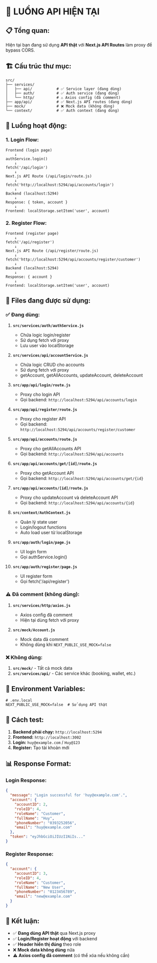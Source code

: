 # 🔄 LUỒNG API HIỆN TẠI

## 📋 **Tổng quan:**

Hiện tại bạn đang sử dụng **API thật** với **Next.js API Routes** làm proxy để bypass CORS.

## 🏗️ **Cấu trúc thư mục:**

```
src/
├── services/
│   ├── api/           # ✅ Service layer (đang dùng)
│   ├── auth/          # ✅ Auth service (đang dùng)  
│   └── http/          # ⚠️ Axios config (đã comment)
├── app/api/           # ✅ Next.js API routes (đang dùng)
├── mock/              # ❌ Mock data (không dùng)
└── context/           # ✅ Auth context (đang dùng)
```

## 🔄 **Luồng hoạt động:**

### **1. Login Flow:**
```
Frontend (login page) 
    ↓
authService.login() 
    ↓
fetch('/api/login') 
    ↓
Next.js API Route (/api/login/route.js)
    ↓
fetch('http://localhost:5294/api/accounts/login')
    ↓
Backend (localhost:5294)
    ↓
Response: { token, account }
    ↓
Frontend: localStorage.setItem('user', account)
```

### **2. Register Flow:**
```
Frontend (register page)
    ↓
fetch('/api/register')
    ↓
Next.js API Route (/api/register/route.js)
    ↓
fetch('http://localhost:5294/api/accounts/register/customer')
    ↓
Backend (localhost:5294)
    ↓
Response: { account }
    ↓
Frontend: localStorage.setItem('user', account)
```

## 📁 **Files đang được sử dụng:**

### **✅ Đang dùng:**

1. **`src/services/auth/authService.js`**
   - Chứa logic login/register
   - Sử dụng fetch với proxy
   - Lưu user vào localStorage

2. **`src/services/api/accountService.js`**
   - Chứa logic CRUD cho accounts
   - Sử dụng fetch với proxy
   - getAccount, getAllAccounts, updateAccount, deleteAccount

3. **`src/app/api/login/route.js`**
   - Proxy cho login API
   - Gọi backend: `http://localhost:5294/api/accounts/login`

4. **`src/app/api/register/route.js`**
   - Proxy cho register API  
   - Gọi backend: `http://localhost:5294/api/accounts/register/customer`

5. **`src/app/api/accounts/route.js`**
   - Proxy cho getAllAccounts API
   - Gọi backend: `http://localhost:5294/api/accounts`

6. **`src/app/api/accounts/get/[id]/route.js`**
   - Proxy cho getAccount API
   - Gọi backend: `http://localhost:5294/api/accounts/get/{id}`

7. **`src/app/api/accounts/[id]/route.js`**
   - Proxy cho updateAccount và deleteAccount API
   - Gọi backend: `http://localhost:5294/api/accounts/{id}`

8. **`src/context/AuthContext.js`**
   - Quản lý state user
   - Login/logout functions
   - Auto load user từ localStorage

9. **`src/app/auth/login/page.js`**
   - UI login form
   - Gọi authService.login()

10. **`src/app/auth/register/page.js`**
    - UI register form
    - Gọi fetch('/api/register')

### **⚠️ Đã comment (không dùng):**

1. **`src/services/http/axios.js`**
   - Axios config đã comment
   - Hiện tại dùng fetch với proxy

2. **`src/mock/Account.js`**
   - Mock data đã comment
   - Không dùng khi `NEXT_PUBLIC_USE_MOCK=false`

### **❌ Không dùng:**

1. **`src/mock/`** - Tất cả mock data
2. **`src/services/api/`** - Các service khác (booking, wallet, etc.)

## 🔧 **Environment Variables:**

```env
# .env.local
NEXT_PUBLIC_USE_MOCK=false  # Sử dụng API thật
```

## 🚀 **Cách test:**

1. **Backend phải chạy:** `http://localhost:5294`
2. **Frontend:** `http://localhost:3002`
3. **Login:** `huy@example.com` / `Huy@123`
4. **Register:** Tạo tài khoản mới

## 📊 **Response Format:**

### **Login Response:**
```json
{
  "message": "Login successful for 'huy@example.com'.",
  "account": {
    "accountID": 2,
    "roleID": 4,
    "roleName": "Customer", 
    "fullName": "Huy",
    "phoneNumber": "0393252056",
    "email": "huy@example.com"
  },
  "token": "eyJhbGciOiJIUzI1NiIs..."
}
```

### **Register Response:**
```json
{
  "account": {
    "accountID": 3,
    "roleID": 4,
    "roleName": "Customer",
    "fullName": "New User",
    "phoneNumber": "0123456789", 
    "email": "new@example.com"
  }
}
```

## 🎯 **Kết luận:**

- ✅ **Đang dùng API thật** qua Next.js proxy
- ✅ **Login/Register hoạt động** với backend
- ✅ **Header hiển thị đúng** theo role
- ❌ **Mock data không dùng** nữa
- ⚠️ **Axios config đã comment** (có thể xóa nếu không cần) 